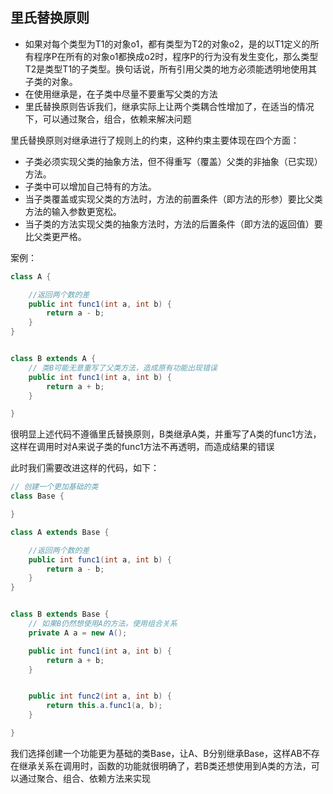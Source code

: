 ## 里氏替换原则
+ 如果对每个类型为T1的对象o1，都有类型为T2的对象o2，是的以T1定义的所有程序P在所有的对象o1都换成o2时，程序P的行为没有发生变化，那么类型T2是类型T1的子类型。换句话说，所有引用父类的地方必须能透明地使用其子类的对象。
+ 在使用继承是，在子类中尽量不要重写父类的方法
+ 里氏替换原则告诉我们，继承实际上让两个类耦合性增加了，在适当的情况下，可以通过聚合，组合，依赖来解决问题


里氏替换原则对继承进行了规则上的约束，这种约束主要体现在四个方面：

+ 子类必须实现父类的抽象方法，但不得重写（覆盖）父类的非抽象（已实现）方法。
+ 子类中可以增加自己特有的方法。
+ 当子类覆盖或实现父类的方法时，方法的前置条件（即方法的形参）要比父类方法的输入参数更宽松。
+ 当子类的方法实现父类的抽象方法时，方法的后置条件（即方法的返回值）要比父类更严格。

案例：
```java
class A {

    //返回两个数的差
    public int func1(int a, int b) {
        return a - b;
    }
}


class B extends A {
    // 类B可能无意重写了父类方法，造成原有功能出现错误
    public int func1(int a, int b) {
        return a + b;
    }

}
```
很明显上述代码不遵循里氏替换原则，B类继承A类，并重写了A类的func1方法，这样在调用时对A来说子类的func1方法不再透明，而造成结果的错误

此时我们需要改进这样的代码，如下：
```java
// 创建一个更加基础的类
class Base {

}

class A extends Base {

    //返回两个数的差
    public int func1(int a, int b) {
        return a - b;
    }
}


class B extends Base {
    // 如果B仍然想使用A的方法，使用组合关系
    private A a = new A();

    public int func1(int a, int b) {
        return a + b;
    }


    public int func2(int a, int b) {
        return this.a.func1(a, b);
    }

}
```
我们选择创建一个功能更为基础的类Base，让A、B分别继承Base，这样AB不存在继承关系在调用时，函数的功能就很明确了，若B类还想使用到A类的方法，可以通过聚合、组合、依赖方法来实现